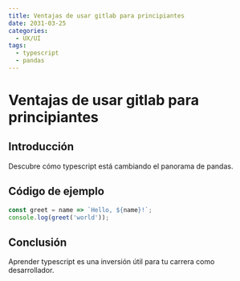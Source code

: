 ```yaml
---
title: Ventajas de usar gitlab para principiantes
date: 2031-03-25
categories:
  - UX/UI
tags:
  - typescript
  - pandas
---
```


# Ventajas de usar gitlab para principiantes

## Introducción

Descubre cómo typescript está cambiando el panorama de pandas.

## Código de ejemplo

```javascript
const greet = name => `Hello, ${name}!`;
console.log(greet('world'));
```

## Conclusión

Aprender typescript es una inversión útil para tu carrera como desarrollador.